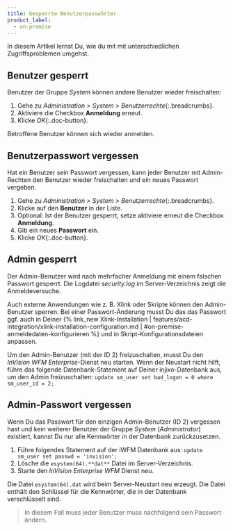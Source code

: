 ```yaml
---
title: Gesperrte Benutzerpasswörter
product_label:
  - on-premise
---
```


In diesem Artikel lernst Du, wie du mit mit unterschiedlichen Zugriffsproblemen umgehst.

## Benutzer gesperrt

Benutzer der Gruppe _System_ können andere Benutzer wieder freischalten:

1. Gehe zu _Administration > System > Benutzerrechte_{:.breadcrumbs}.
2. Aktiviere die Checkbox **Anmeldung** erneut.
3. Klicke _OK_{:.doc-button}.

Betroffene Benutzer können sich wieder anmelden.

## Benutzerpasswort vergessen

Hat ein Benutzer sein Passwort vergessen, kann jeder Benutzer mit Admin-Rechten den Benutzer wieder freischalten und ein neues Passwort vergeben.

1. Gehe zu _Administration > System > Benutzerrechte_{:.breadcrumbs}.
2. Klicke auf den **Benutzer** in der Liste.
3. Optional: Ist der Benutzer gesperrt, setze aktiviere erneut die Checkbox **Anmeldung**.
4. Gib ein neues **Passwort** ein.
5. Klicke _OK_{:.doc-button}.

## Admin gesperrt

Der Admin-Benutzer wird nach mehrfacher Anmeldung mit einem falschen Passwort gesperrt. Die Logdatei _security.log_ im Server-Verzeichnis zeigt die Anmeldeversuche.

Auch externe Anwendungen wie z. B. Xlink oder Skripte können den Admin-Benutzer sperren. Bei einer Passwort-Änderung musst Du das das Passwort ggf. auch in Deiner {% link_new Xlink-Installation | features/acd-integration/xlink-installation-configuration.md | #on-premise-anmeldedaten-konfigurieren %} und in Skript-Konfigurationsdateien anpassen.

Um den Admin-Benutzer (mit der ID 2) freizuschalten, musst Du den _InVision WFM Enterprise_-Dienst neu starten. Wenn der Neustart nicht hilft, führe das folgende Datenbank-Statement auf Deiner injixo-Datenbank aus, um den Admin freizuschalten: `update sm_user set bad_logon = 0 where sm_user_id = 2;`

## Admin-Passwort vergessen

Wenn Du das Passwort für den einzigen Admin-Benutzer (ID 2) vergessen hast und kein weiterer Benutzer der Gruppe _System_ (_Administrator_) existiert, kannst Du nur alle Kennwörter in der Datenbank zurückzusetzen.

1. Führe folgendes Statement auf der iWFM Datenbank aus:
   `update sm_user set passwd = 'invision';`
2. Lösche die `esystem(64).**dat**` Datei im Server-Verzeichnis.
3. Starte den _InVision Enterprise WFM_ Dienst neu.

Die Datei `esystem(64).dat` wird beim Server-Neustart neu erzeugt. Die Datei enthält den Schlüssel für die Kennwörter, die in der Datenbank verschlüsselt sind.

> In diesem Fall muss jeder Benutzer muss nachfolgend sein Passwort ändern.
